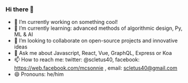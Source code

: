 ### Hi there 👋

- 🔭 I’m currently working on something cool!
- 🌱 I’m currently learning: advanced methods of algorithmic design, Py, ML & AI
- 👯 I’m looking to collaborate on open-source projects and innovative ideas
- 💬 Ask me about Javascript, React, Vue, GraphQL, Express  or Koa
- 📫 How to reach me: twitter: @scletus40, facebook: https://web.facebook.com/mcsonnie , email: scletus40@gmail.com
- 😄 Pronouns: he/him
